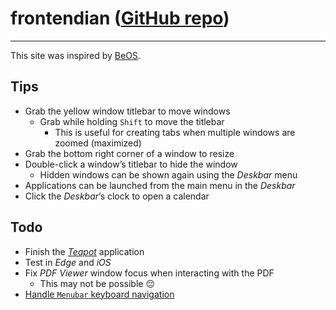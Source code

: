# frontendian ([GitHub repo](https://github.com/jonathanrtuck/frontendian))

---

This site was inspired by [BeOS](https://en.wikipedia.org/wiki/BeOS).

## Tips

- Grab the yellow window titlebar to move windows
  - Grab while holding `Shift` to move the titlebar
    - This is useful for creating tabs when multiple windows are zoomed (maximized)
- Grab the bottom right corner of a window to resize
- Double-click a windowʼs titlebar to hide the window
  - Hidden windows can be shown again using the *Deskbar* menu
- Applications can be launched from the main menu in the *Deskbar*
- Click the *Deskbar*ʼs clock to open a calendar

## Todo

- Finish the [*Teapot*](https://en.wikipedia.org/wiki/Utah_teapot) application
- Test in *Edge* and *iOS*
- Fix *PDF Viewer* window focus when interacting with the PDF
  - This may not be possible 😔
- [Handle `Menubar` keyboard navigation](https://www.w3.org/WAI/ARIA/apg/patterns/menubar/)

